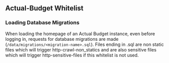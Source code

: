 ## Actual-Budget Whitelist

### Loading Database Migrations
When loading the homepage of an Actual Budget instance, even before logging in, requests for database migrations are made (``/data/migrations/<migration-name>.sql``). Files ending in .sql are non static files which will trigger http-crawl-non_statics and are also sensitive files which will trigger http-sensitive-files if this whitelist is not used.
